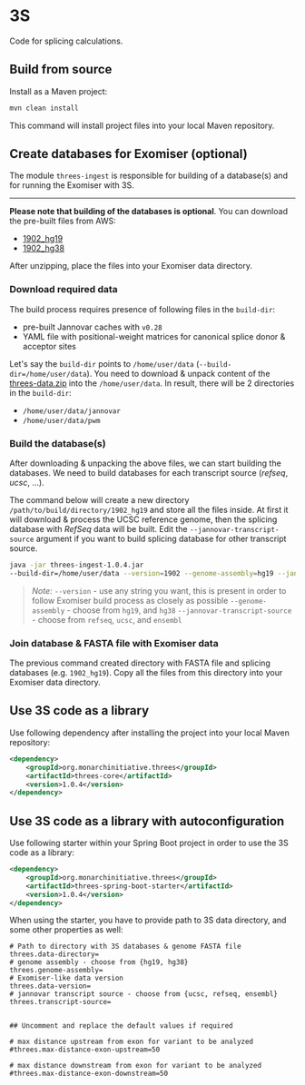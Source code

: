 # 3S
Code for splicing calculations.

## Build from source

Install as a Maven project:
```bash
mvn clean install
```

This command will install project files into your local Maven repository.

## Create databases for Exomiser (optional) 

The module `threes-ingest` is responsible for building of a database(s) and for running the Exomiser with 3S.

---

**Please note that building of the databases is optional**. You can download the pre-built files from AWS:
- [1902_hg19](https://exomiser-threes.s3.amazonaws.com/1902_hg19_splicing.zip)
- [1902_hg38](https://exomiser-threes.s3.amazonaws.com/1902_hg38_splicing.zip)

After unzipping, place the files into your Exomiser data directory. 

### Download required data

The build process requires presence of following files in the `build-dir`:
- pre-built Jannovar caches with `v0.28` 
- YAML file with positional-weight matrices for canonical splice donor & acceptor sites

Let's say the `build-dir` points to `/home/user/data` (`--build-dir=/home/user/data`). You need to download & unpack content of the [threes-data.zip](https://exomiser-threes.s3.amazonaws.com/threes-data.zip) into the `/home/user/data`. In result, there will be 2 directories in the  `build-dir`:
- `/home/user/data/jannovar`
- `/home/user/data/pwm` 


### Build the database(s)
After downloading & unpacking the above files, we can start building the databases. We need to build databases for each transcript source (*refseq*, *ucsc*, ...).

The command below will create a new directory `/path/to/build/directory/1902_hg19` and store all the files inside. At first it will download & process the UCSC reference genome, then the splicing database with *RefSeq* data will be built. Edit the `--jannovar-transcript-source` argument if you want to build splicing database for other transcript source.

```bash
java -jar threes-ingest-1.0.4.jar
--build-dir=/home/user/data --version=1902 --genome-assembly=hg19 --jannovar-transcript-source=refseq
```
> *Note:*
> `--version` - use any string you want, this is present in order to follow Exomiser build process as closely as possible
> `--genome-assembly` - choose from `hg19`, and `hg38`
> `--jannovar-transcript-source` - choose from `refseq`, `ucsc`, and `ensembl`
  

### Join database & FASTA file with Exomiser data
The previous command created directory with FASTA file and splicing databases (e.g. `1902_hg19`). Copy all the files from this directory into your Exomiser data directory.


## Use 3S code as a library

Use following dependency after installing the project into your local Maven repository:

```xml
<dependency>
    <groupId>org.monarchinitiative.threes</groupId>
    <artifactId>threes-core</artifactId>
    <version>1.0.4</version>
</dependency>
```

## Use 3S code as a library with autoconfiguration

Use following starter within your Spring Boot project in order to use the 3S code as a library:

```xml
<dependency>
    <groupId>org.monarchinitiative.threes</groupId>
    <artifactId>threes-spring-boot-starter</artifactId>
    <version>1.0.4</version>
</dependency>
```

When using the starter, you have to provide path to 3S data directory, and some other properties as well:

```
# Path to directory with 3S databases & genome FASTA file
threes.data-directory=
# genome assembly - choose from {hg19, hg38}
threes.genome-assembly=
# Exomiser-like data version
threes.data-version=
# jannovar transcript source - choose from {ucsc, refseq, ensembl}
threes.transcript-source=


## Uncomment and replace the default values if required

# max distance upstream from exon for variant to be analyzed
#threes.max-distance-exon-upstream=50

# max distance downstream from exon for variant to be analyzed
#threes.max-distance-exon-downstream=50
``` 